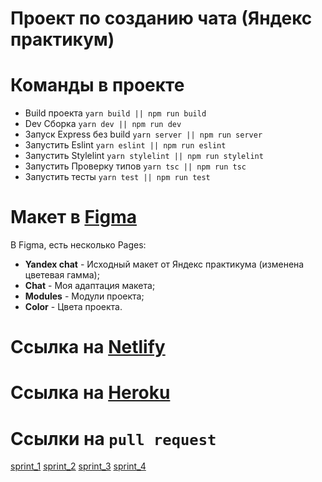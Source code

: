 # Проект по созданию чата (Яндекс практикум)

# Команды в проекте
- Build проекта `yarn build || npm run build`
- Dev Сборка `yarn dev || npm run dev`
- Запуск Express без build `yarn server || npm run server`
- Запустить Eslint `yarn eslint || npm run eslint`
- Запустить Stylelint `yarn stylelint || npm run stylelint`
- Запустить Проверку типов `yarn tsc || npm run tsc`
- Запустить тесты `yarn test || npm run test`


# Макет в [Figma](https://www.figma.com/file/rLeCAzgqTfcNl8OZZmj6se/Chat?node-id=0%3A1)

В Figma, есть несколько Pages:
- **Yandex chat** - Исходный макет от Яндекс практикума (изменена цветевая гамма);
- **Chat** - Моя адаптация макета;
- **Modules** - Модули проекта;
- **Color** - Цвета проекта.

# Ссылка на [Netlify](https://trusting-shannon-d97b93.netlify.app/)
# Ссылка на [Heroku](https://yu-elmanov-chat.herokuapp.com/)
# Ссылки на ```pull request```
[sprint_1](https://github.com/YurikEz/middle.messenger.praktikum.yandex/pull/1)
[sprint_2](https://github.com/YurikEz/middle.messenger.praktikum.yandex/pull/2)
[sprint_3](https://github.com/YurikEz/middle.messenger.praktikum.yandex/pull/3)
[sprint_4](https://github.com/YurikEz/middle.messenger.praktikum.yandex/pull/4)